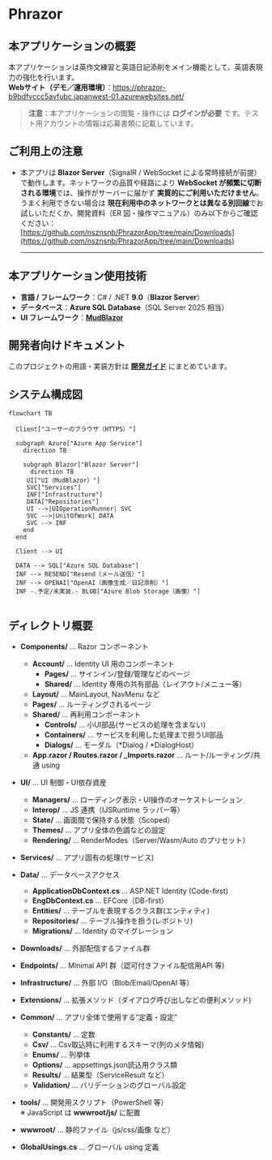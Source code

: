 ﻿# Phrazor

## 本アプリケーションの概要
本アプリケーションは英作文練習と英語日記添削をメイン機能として、英語表現力の強化を行います。  
  **Webサイト（デモ／運用環境）**：<https://phrazor-b9bdfvccc5avfubc.japanwest-01.azurewebsites.net/>
  > **注意**：本アプリケーションの閲覧・操作には **ログインが必要** です。テスト用アカウントの情報は応募書類に記載しています。  

## ご利用上の注意

* 本アプリは **Blazor Server**（SignalR / WebSocket による常時接続が前提）で動作します。ネットワークの品質や経路により **WebSocket が頻繁に切断される環境**では、操作がサーバーに届かず **実質的にご利用いただけません**。うまく利用できない場合は **現在利用中のネットワークとは異なる別回線**でお試しいただくか、開発資料（ER 図・操作マニュアル）のみ以下からご確認ください：[https://github.com/nsznsnb/PhrazorApp/tree/main/Downloads](https://github.com/nsznsnb/PhrazorApp/tree/main/Downloads)

  ---

## 本アプリケーション使用技術
- **言語 / フレームワーク**：C# / .NET **9.0**（**Blazor Server**）
- **データベース**：**Azure SQL Database**（SQL Server 2025 相当）
- **UI フレームワーク**：**[MudBlazor](https://mudblazor.com/)**

## 開発者向けドキュメント
このプロジェクトの用語・実装方針は **[開発ガイド](./DEVELOPMENT.md)** にまとめています。

## システム構成図

```mermaid
flowchart TB

  Client["ユーザーのブラウザ（HTTPS）"]

  subgraph Azure["Azure App Service"]
    direction TB

    subgraph Blazor["Blazor Server"]
      direction TB
     UI["UI（MudBlazor）"]
     SVC["Services"]
     INF["Infrastructure"]
     DATA["Repositories"]
     UI -->|UIOperationRunner| SVC
     SVC -->|UnitOfWork| DATA
     SVC --> INF
    end
  end

  Client --> UI

  DATA --> SQL["Azure SQL Database"]
  INF --> RESEND["Resend（メール送信）"]
  INF --> OPENAI["OpenAI（画像生成／日記添削）"]
  INF -.予定/未実装.- BLOB["Azure Blob Storage（画像）"]


```

## ディレクトリ概要

- **Components/** … Razor コンポーネント
  - **Account/** … Identity UI 用のコンポーネント
    - **Pages/** … サインイン/登録/管理などのページ
    - **Shared/** … Identity 専用の共有部品（レイアウト/メニュー等）
  - **Layout/** … MainLayout, NavMenu など
  - **Pages/** … ルーティングされるページ
  - **Shared/** … 再利用コンポーネント
    - **Controls/** … 小UI部品(サービスの処理を含まない)
    - **Containers/** … サービスを利用した処理まで担うUI部品
    - **Dialogs/** … モーダル（*Dialog / *DialogHost）
  - **App.razor / Routes.razor / _Imports.razor** … ルート/ルーティング/共通 using

- **UI/** … UI 制御・UI依存資産
  - **Managers/** … ローディング表示・UI操作のオーケストレーション
  - **Interop/** … JS 連携（IJSRuntime ラッパー等）
  - **State/** … 画面間で保持する状態（Scoped）
  - **Themes/** … アプリ全体の色調などの設定
  - **Rendering/** … RenderModes（Server/Wasm/Auto のプリセット）

- **Services/** … アプリ固有の処理(サービス)

- **Data/** … データベースアクセス
  - **ApplicationDbContext.cs** … ASP.NET Identity (Code-first)
  - **EngDbContext.cs** … EFCore（DB-first）
  - **Entities/** … テーブルを表現するクラス群(エンティティ)
  - **Repositories/** … テーブル操作を担う(レポジトリ)
  - **Migrations/** … Identity のマイグレーション

- **Downloads/** … 外部配信するファイル群

- **Endpoints/** … Minimal API 群（認可付きファイル配信用API 等)

- **Infrastructure/** … 外部 I/O（Blob/Email/OpenAI 等）

- **Extensions/** … 拡張メソッド（ダイアログ呼び出しなどの便利メソッド)

- **Common/** … アプリ全体で使用する“定義・設定”
  - **Constants/** … 定数
  - **Csv/** … Csv取込時に利用するスキーマ(列のメタ情報)
  - **Enums/** … 列挙体
  - **Options/** … appsettings.json読込用クラス類
  - **Results/** … 結果型（ServiceResult など）
  - **Validation/** … バリデーションのグローバル設定

- **tools/** … 開発用スクリプト（PowerShell 等）  
  ※ JavaScript は **wwwroot/js/** に配置

- **wwwroot/** … 静的ファイル（js/css/画像 など）

- **GlobalUsings.cs** … グローバル using 定義

